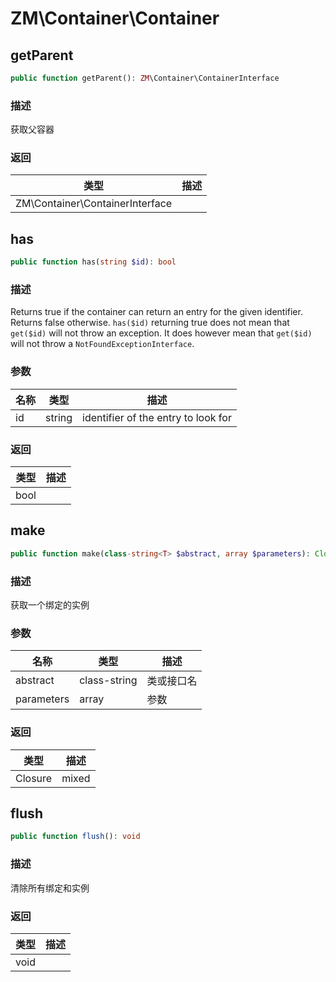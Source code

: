 # ZM\Container\Container

## getParent

```php
public function getParent(): ZM\Container\ContainerInterface
```

### 描述

获取父容器

### 返回

| 类型 | 描述 |
| ---- | ----------- |
| ZM\Container\ContainerInterface |  |


## has

```php
public function has(string $id): bool
```

### 描述

Returns true if the container can return an entry for the given identifier.
Returns false otherwise.
`has($id)` returning true does not mean that `get($id)` will not throw an exception.
It does however mean that `get($id)` will not throw a `NotFoundExceptionInterface`.

### 参数

| 名称 | 类型 | 描述 |
| -------- | ---- | ----------- |
| id | string | identifier of the entry to look for |

### 返回

| 类型 | 描述 |
| ---- | ----------- |
| bool |  |


## make

```php
public function make(class-string<T> $abstract, array $parameters): Closure|mixed|T
```

### 描述

获取一个绑定的实例

### 参数

| 名称 | 类型 | 描述 |
| -------- | ---- | ----------- |
| abstract | class-string<T> | 类或接口名 |
| parameters | array | 参数 |

### 返回

| 类型 | 描述 |
| ---- | ----------- |
| Closure|mixed|T | 实例 |


## flush

```php
public function flush(): void
```

### 描述

清除所有绑定和实例

### 返回

| 类型 | 描述 |
| ---- | ----------- |
| void |  |
